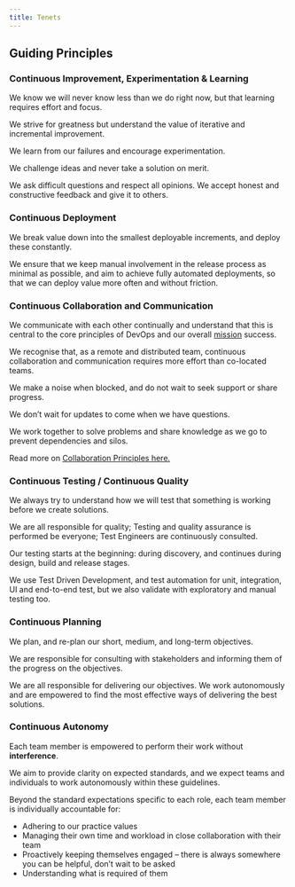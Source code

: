 ```yaml
---
title: Tenets
---
```


## Guiding Principles

### Continuous Improvement, Experimentation & Learning

We know we will never know less than we do right now, but that learning requires effort and focus.

We strive for greatness but understand the value of iterative and incremental improvement. 

We learn from our failures and encourage experimentation. 

We challenge ideas and never take a solution on merit. 

We ask difficult questions and respect all opinions. We accept honest and constructive feedback and give it to others.  

### Continuous Deployment

We break value down into the smallest deployable increments, and deploy these constantly.

We ensure that we keep manual involvement in the release process as minimal as possible, and aim to achieve fully automated deployments, so that we can deploy value more often and without friction.

### Continuous Collaboration and Communication

We communicate with each other continually and understand that this is central to the core principles of DevOps and our overall [mission](#our-mission) success.

We recognise that, as a remote and distributed team, continuous collaboration and communication requires more effort than co-located teams. 

We make a noise when blocked, and do not wait to seek support or share progress. 

We don’t wait for updates to come when we have questions. 

We work together to solve problems and share knowledge as we go to prevent dependencies and silos.

Read more on [Collaboration Principles here.](Continuous-Collaboration.md/)

### Continuous Testing / Continuous Quality

We always try to understand how we will test that something is working before we create solutions. 

We are all responsible for quality; Testing and quality assurance is performed be everyone; Test Engineers are continuously consulted. 

Our testing starts at the beginning: during discovery, and continues during design, build and release stages. 

We use Test Driven Development, and test automation for unit, integration, UI and end-to-end test, but we also validate with exploratory and manual testing too.

### Continuous Planning

We plan, and re-plan our short, medium, and long-term objectives.

We are responsible for consulting with stakeholders and informing them of the progress on the objectives. 

We are all responsible for delivering our objectives. We work autonomously and are empowered to find the most effective ways of delivering the best solutions.  

### Continuous Autonomy

Each team member is empowered to perform their work without **interference**. 

We aim to provide clarity on expected standards, and we expect teams and individuals to work autonomously within these guidelines.

Beyond the standard expectations specific to each role, each team member is individually accountable for:

- Adhering to our practice values
- Managing their own time and workload in close collaboration with their team  
- Proactively keeping themselves engaged – there is always somewhere you can be helpful, don’t wait to be asked
- Understanding what is required of them

